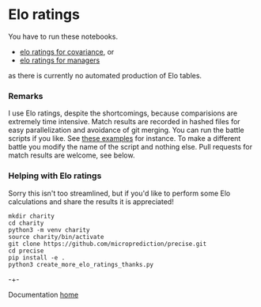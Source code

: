 # Elo ratings
You have to run these notebooks. 

- [elo ratings for covariance](https://github.com/microprediction/precise/blob/main/examples_colab_notebooks/elo_ratings_and_code_urls.ipynb), or 
- [elo ratings for managers](https://github.com/microprediction/precise/blob/main/examples_basic_usage/compile_elo_ratings_for_managers.py)

as there is currently no automated production of Elo tables. 

### Remarks

I use Elo ratings, despite the shortcomings, because comparisions are extremely time intensive. Match results are recorded in hashed files for easy parallelization and avoidance of git merging. You can run the battle scripts if you like. See [these examples](https://github.com/microprediction/precise/tree/main/precise/skatervaluation/battlescripts/manager_var) for instance. To make a different battle you modify the name of the script and nothing else. Pull requests for match results are welcome, see below.

### Helping with Elo ratings
Sorry this isn't too streamlined, but if you'd like to perform some Elo calculations and share the results it is appreciated! 

    mkdir charity
    cd charity
    python3 -m venv charity
    source charity/bin/activate
    git clone https://github.com/microprediction/precise.git
    cd precise
    pip install -e . 
    python3 create_more_elo_ratings_thanks.py


-+-

Documentation [home](https://microprediction.github.io/precise)
